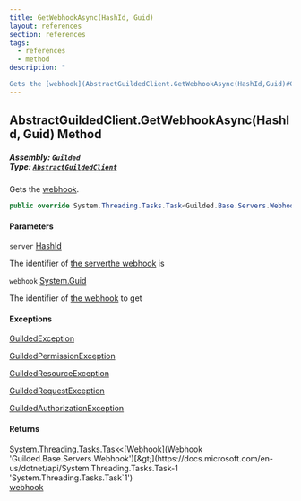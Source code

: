 ```yaml
---
title: GetWebhookAsync(HashId, Guid)
layout: references
section: references
tags:
  - references
  - method
description: "

Gets the [webhook](AbstractGuildedClient.GetWebhookAsync(HashId,Guid)#Guilded.AbstractGuildedClient.GetWebhookAsync(Guilded.Base.HashId,Guid).webhook 'Guilded.AbstractGuildedClient.GetWebhookAsync(Guilded.Base.HashId, Guid).webhook')."
---
```


## AbstractGuildedClient.GetWebhookAsync(HashId, Guid) Method
##### **Assembly:** `Guilded`<br/>**Type:** [`AbstractGuildedClient`](AbstractGuildedClient 'Guilded.AbstractGuildedClient')

Gets the [webhook](AbstractGuildedClient.GetWebhookAsync(HashId,Guid)#Guilded.AbstractGuildedClient.GetWebhookAsync(Guilded.Base.HashId,Guid).webhook 'Guilded.AbstractGuildedClient.GetWebhookAsync(Guilded.Base.HashId, Guid).webhook').

```csharp
public override System.Threading.Tasks.Task<Guilded.Base.Servers.Webhook> GetWebhookAsync(Guilded.Base.HashId server, Guid webhook);
```
#### Parameters

<a name='Guilded.AbstractGuildedClient.GetWebhookAsync(Guilded.Base.HashId,Guid).server'></a>

`server` [HashId](HashId 'Guilded.Base.HashId')

The identifier of [the server](Server 'Guilded.Base.Servers.Server')[the webhook](Webhook 'Guilded.Base.Servers.Webhook') is

<a name='Guilded.AbstractGuildedClient.GetWebhookAsync(Guilded.Base.HashId,Guid).webhook'></a>

`webhook` [System.Guid](https://docs.microsoft.com/en-us/dotnet/api/System.Guid 'System.Guid')

The identifier of [the webhook](Webhook 'Guilded.Base.Servers.Webhook') to get

#### Exceptions

[GuildedException](GuildedException 'Guilded.Base.GuildedException')

[GuildedPermissionException](GuildedPermissionException 'Guilded.Base.GuildedPermissionException')

[GuildedResourceException](GuildedResourceException 'Guilded.Base.GuildedResourceException')

[GuildedRequestException](GuildedRequestException 'Guilded.Base.GuildedRequestException')

[GuildedAuthorizationException](GuildedAuthorizationException 'Guilded.Base.GuildedAuthorizationException')

#### Returns
[System.Threading.Tasks.Task&lt;](https://docs.microsoft.com/en-us/dotnet/api/System.Threading.Tasks.Task-1 'System.Threading.Tasks.Task`1')[Webhook](Webhook 'Guilded.Base.Servers.Webhook')[&gt;](https://docs.microsoft.com/en-us/dotnet/api/System.Threading.Tasks.Task-1 'System.Threading.Tasks.Task`1')  
[webhook](AbstractGuildedClient.GetWebhookAsync(HashId,Guid)#Guilded.AbstractGuildedClient.GetWebhookAsync(Guilded.Base.HashId,Guid).webhook 'Guilded.AbstractGuildedClient.GetWebhookAsync(Guilded.Base.HashId, Guid).webhook')